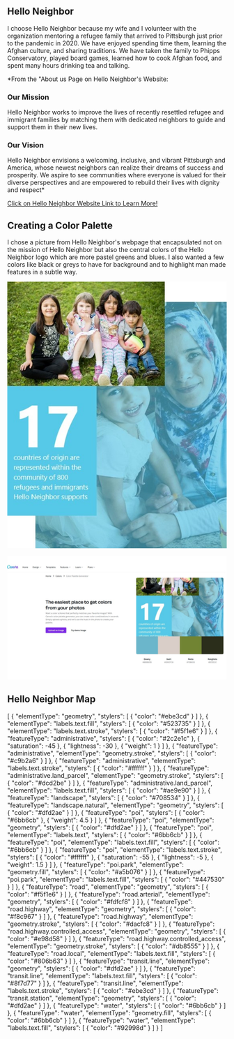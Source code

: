 ## Hello Neighbor 

I choose Hello Neighbor because my wife and I volunteer with the organization mentoring a refugee family that arrived to Pittsburgh just prior to the pandemic in 2020. We have enjoyed spending time them, learning the Afghan culture, and sharing traditions. We have taken the family to Phipps Conservatory, played board games, learned how to cook Afghan food, and spent many hours drinking tea and talking. 

*From the "About us Page on Hello Neighbor's Website:  

### Our Mission

Hello Neighbor works to improve the lives of recently resettled refugee and immigrant families by matching them with dedicated neighbors to guide and support them in their new lives.

### Our Vision

Hello Neighbor envisions a welcoming, inclusive, and vibrant Pittsburgh and America, whose newest neighbors can realize their dreams of success and prosperity. We aspire to see communities where everyone is valued for their diverse perspectives and are empowered to rebuild their lives with dignity and respect*

[Click on Hello Neighbor Website Link to Learn More!](https://www.helloneighbor.io/about)

## Creating a Color Palette

I chose a picture from Hello Neighbor's webpage that encapsulated not on the mission of Hello Neighbor but also the central colors of the Hello Neighbor logo which are more pastel greens and blues. I also wanted a few colors like black or greys to have for background and to highlight man made features in a subtle way. 

![picture](Pictures/HelloNeighbor_Pic.jpg)

![Palette](Pictures/HelloNeighbor_ColorPalette.jpg)

## Hello Neighbor Map
[
  {
    "elementType": "geometry",
    "stylers": [
      {
        "color": "#ebe3cd"
      }
    ]
  },
  {
    "elementType": "labels.text.fill",
    "stylers": [
      {
        "color": "#523735"
      }
    ]
  },
  {
    "elementType": "labels.text.stroke",
    "stylers": [
      {
        "color": "#f5f1e6"
      }
    ]
  },
  {
    "featureType": "administrative",
    "stylers": [
      {
        "color": "#2c2e1c"
      },
      {
        "saturation": -45
      },
      {
        "lightness": -30
      },
      {
        "weight": 1
      }
    ]
  },
  {
    "featureType": "administrative",
    "elementType": "geometry.stroke",
    "stylers": [
      {
        "color": "#c9b2a6"
      }
    ]
  },
  {
    "featureType": "administrative",
    "elementType": "labels.text.stroke",
    "stylers": [
      {
        "color": "#ffffff"
      }
    ]
  },
  {
    "featureType": "administrative.land_parcel",
    "elementType": "geometry.stroke",
    "stylers": [
      {
        "color": "#dcd2be"
      }
    ]
  },
  {
    "featureType": "administrative.land_parcel",
    "elementType": "labels.text.fill",
    "stylers": [
      {
        "color": "#ae9e90"
      }
    ]
  },
  {
    "featureType": "landscape",
    "stylers": [
      {
        "color": "#708534"
      }
    ]
  },
  {
    "featureType": "landscape.natural",
    "elementType": "geometry",
    "stylers": [
      {
        "color": "#dfd2ae"
      }
    ]
  },
  {
    "featureType": "poi",
    "stylers": [
      {
        "color": "#6bb6cb"
      },
      {
        "weight": 4.5
      }
    ]
  },
  {
    "featureType": "poi",
    "elementType": "geometry",
    "stylers": [
      {
        "color": "#dfd2ae"
      }
    ]
  },
  {
    "featureType": "poi",
    "elementType": "labels.text",
    "stylers": [
      {
        "color": "#6bb6cb"
      }
    ]
  },
  {
    "featureType": "poi",
    "elementType": "labels.text.fill",
    "stylers": [
      {
        "color": "#6bb6cb"
      }
    ]
  },
  {
    "featureType": "poi",
    "elementType": "labels.text.stroke",
    "stylers": [
      {
        "color": "#ffffff"
      },
      {
        "saturation": -55
      },
      {
        "lightness": -5
      },
      {
        "weight": 1.5
      }
    ]
  },
  {
    "featureType": "poi.park",
    "elementType": "geometry.fill",
    "stylers": [
      {
        "color": "#a5b076"
      }
    ]
  },
  {
    "featureType": "poi.park",
    "elementType": "labels.text.fill",
    "stylers": [
      {
        "color": "#447530"
      }
    ]
  },
  {
    "featureType": "road",
    "elementType": "geometry",
    "stylers": [
      {
        "color": "#f5f1e6"
      }
    ]
  },
  {
    "featureType": "road.arterial",
    "elementType": "geometry",
    "stylers": [
      {
        "color": "#fdfcf8"
      }
    ]
  },
  {
    "featureType": "road.highway",
    "elementType": "geometry",
    "stylers": [
      {
        "color": "#f8c967"
      }
    ]
  },
  {
    "featureType": "road.highway",
    "elementType": "geometry.stroke",
    "stylers": [
      {
        "color": "#dacfc8"
      }
    ]
  },
  {
    "featureType": "road.highway.controlled_access",
    "elementType": "geometry",
    "stylers": [
      {
        "color": "#e98d58"
      }
    ]
  },
  {
    "featureType": "road.highway.controlled_access",
    "elementType": "geometry.stroke",
    "stylers": [
      {
        "color": "#db8555"
      }
    ]
  },
  {
    "featureType": "road.local",
    "elementType": "labels.text.fill",
    "stylers": [
      {
        "color": "#806b63"
      }
    ]
  },
  {
    "featureType": "transit.line",
    "elementType": "geometry",
    "stylers": [
      {
        "color": "#dfd2ae"
      }
    ]
  },
  {
    "featureType": "transit.line",
    "elementType": "labels.text.fill",
    "stylers": [
      {
        "color": "#8f7d77"
      }
    ]
  },
  {
    "featureType": "transit.line",
    "elementType": "labels.text.stroke",
    "stylers": [
      {
        "color": "#ebe3cd"
      }
    ]
  },
  {
    "featureType": "transit.station",
    "elementType": "geometry",
    "stylers": [
      {
        "color": "#dfd2ae"
      }
    ]
  },
  {
    "featureType": "water",
    "stylers": [
      {
        "color": "#6bb6cb"
      }
    ]
  },
  {
    "featureType": "water",
    "elementType": "geometry.fill",
    "stylers": [
      {
        "color": "#6bb6cb"
      }
    ]
  },
  {
    "featureType": "water",
    "elementType": "labels.text.fill",
    "stylers": [
      {
        "color": "#92998d"
      }
    ]
  }
]
